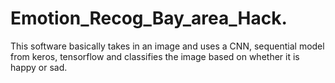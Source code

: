# Emotion_Recog_Bay_area_Hack.
This software basically takes in an image and uses a CNN, sequential model from keros, tensorflow and classifies the image based on whether it is happy or sad.
